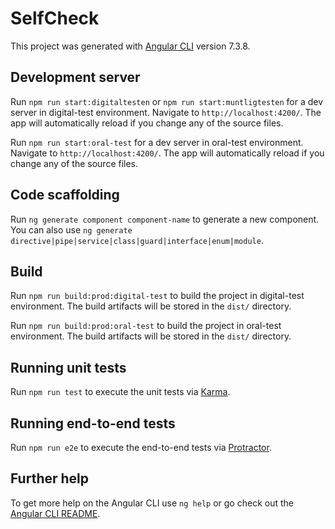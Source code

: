 # SelfCheck

This project was generated with [Angular CLI](https://github.com/angular/angular-cli) version 7.3.8.

## Development server

Run `npm run start:digitaltesten` or `npm run start:muntligtesten` for a dev server in digital-test environment. Navigate to `http://localhost:4200/`. The app will automatically reload if you change any of the source files.

Run `npm run start:oral-test` for a dev server in oral-test environment. Navigate to `http://localhost:4200/`. The app will automatically reload if you change any of the source files.

## Code scaffolding

Run `ng generate component component-name` to generate a new component. You can also use `ng generate directive|pipe|service|class|guard|interface|enum|module`.

## Build

Run `npm run build:prod:digital-test` to build the project in digital-test environment. The build artifacts will be stored in the `dist/` directory.

Run `npm run build:prod:oral-test` to build the project in oral-test environment. The build artifacts will be stored in the `dist/` directory.

## Running unit tests

Run `npm run test` to execute the unit tests via [Karma](https://karma-runner.github.io).

## Running end-to-end tests

Run `npm run e2e` to execute the end-to-end tests via [Protractor](http://www.protractortest.org/).

## Further help

To get more help on the Angular CLI use `ng help` or go check out the [Angular CLI README](https://github.com/angular/angular-cli/blob/master/README.md).
